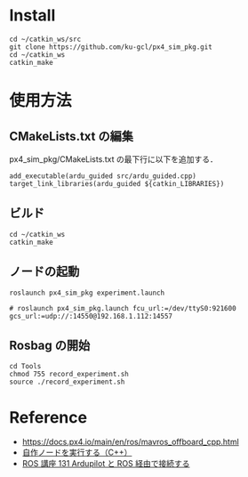 # Install

```
cd ~/catkin_ws/src
git clone https://github.com/ku-gcl/px4_sim_pkg.git
cd ~/catkin_ws
catkin_make
```

# 使用方法

## CMakeLists.txt の編集

px4_sim_pkg/CMakeLists.txt の最下行に以下を追加する．

```
add_executable(ardu_guided src/ardu_guided.cpp)
target_link_libraries(ardu_guided ${catkin_LIBRARIES})
```

## ビルド

```
cd ~/catkin_ws
catkin_make
```

## ノードの起動

```
roslaunch px4_sim_pkg experiment.launch

# roslaunch px4_sim_pkg.launch fcu_url:=/dev/ttyS0:921600 gcs_url:=udp://:14550@192.168.1.112:14557
```

## Rosbag の開始

```
cd Tools
chmod 755 record_experiment.sh
source ./record_experiment.sh
```

# Reference

- https://docs.px4.io/main/en/ros/mavros_offboard_cpp.html
- [自作ノードを実行する（C++）](https://uenota.github.io/dronedoc/ja/runnode/runnodecpp.html)
- [ROS 講座 131 Ardupilot と ROS 経由で接続する](https://qiita.com/srs/items/09d217c8b9f9e21d2f1d)
